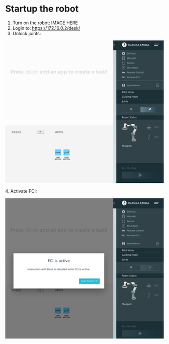 # Startup the robot

1. Turn on the robot:
  IMAGE HERE
2. Login to: https://172.16.0.2/desk/
3. Unlock joints:
  <p align="center">
    <img src="../img/joints-unlocked.png" width="700x"> 
  </p>
4. Activate FCI:
  <p align="center">
    <img src="../img/fci-activate.png" width="700x"> 
  </p>
